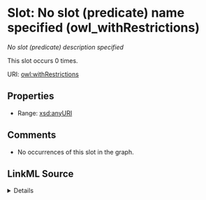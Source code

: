 

# Slot: No slot (predicate) name specified (owl_withRestrictions)


_No slot (predicate) description specified_






This slot occurs 0 times.


URI: [owl:withRestrictions](http://www.w3.org/2002/07/owl#withRestrictions)



<!-- no inheritance hierarchy -->








## Properties

* Range: [xsd:anyURI](http://www.w3.org/2001/XMLSchema#anyURI)





## Comments

* No occurrences of this slot in the graph.



## LinkML Source

<details>

```yaml
name: owl_withRestrictions
annotations:
  count:
    tag: count
    value: 0
description: No slot (predicate) description specified
title: No slot (predicate) name specified
comments:
- No occurrences of this slot in the graph.
from_schema: spatial-kg
rank: 1000
domain: owl_withRestrictions
slot_uri: owl:withRestrictions
alias: owl_withRestrictions
range: uri

```
</details>